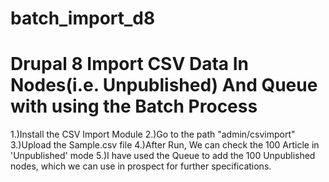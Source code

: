 # batch_import_d8

# Drupal 8 Import CSV Data In Nodes(i.e. Unpublished) And Queue with using the Batch Process 
1.)Install the CSV Import Module
2.)Go to the path "admin/csvimport"
3.)Upload the Sample.csv file
4.)After Run, We can check the 100 Article in 'Unpublished' mode 
5.)I have used the Queue to add the 100 Unpublished nodes, which we can use in prospect for further specifications.




